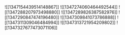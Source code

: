 ![[1347154439514148867]]
![[1347274060464492544]]
![[1347288207973498880]]
![[1347289826387582976]]
![[1347290847474196480]]
![[1347309841073786888]]
![[1347311309046484994]]
![[1347313721954209802]]
![[1347327677473071106]]
